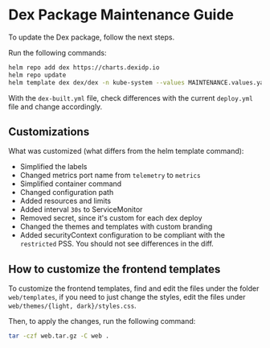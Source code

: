 # Dex Package Maintenance Guide

To update the Dex package, follow the next steps.

Run the following commands:

```bash
helm repo add dex https://charts.dexidp.io
helm repo update
helm template dex dex/dex -n kube-system --values MAINTENANCE.values.yaml > dex-built.yml
```

With the `dex-built.yml` file, check differences with the current `deploy.yml` file and change accordingly.

## Customizations

What was customized (what differs from the helm template command):

- Simplified the labels
- Changed metrics port name from `telemetry` to `metrics`
- Simplified container command
- Changed configuration path
- Added resources and limits
- Added interval `30s` to ServiceMonitor
- Removed secret, since it's custom for each dex deploy
- Changed the themes and templates with custom branding
- Added securityContext configuration to be compliant with the `restricted` PSS. You should not see differences in the diff.

## How to customize the frontend templates

To customize the frontend templates, find and edit the files under the folder `web/templates`, if you need to just change the styles, edit the files under `web/themes/{light, dark}/styles.css`.

Then, to apply the changes, run the following command:

```bash
tar -czf web.tar.gz -C web .
```
